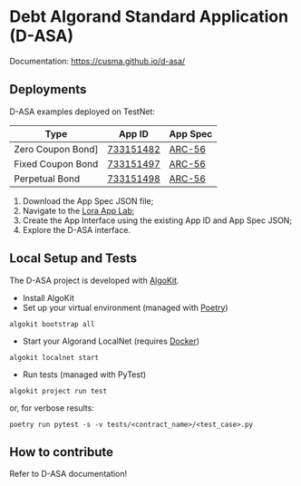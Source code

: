# Debt Algorand Standard Application (D-ASA)

Documentation: https://cusma.github.io/d-asa/

## Deployments

D-ASA examples deployed on TestNet:

| Type              | App ID                                                             | App Spec                                                                                                                  |
| ----------------- | ------------------------------------------------------------------ | ------------------------------------------------------------------------------------------------------------------------- |
| Zero Coupon Bond] | [733151482](https://lora.algokit.io/testnet/application/733151482) | [ARC-56](https://github.com/cusma/d-asa/blob/main/smart_contracts/artifacts/zero_coupon_bond/ZeroCouponBond.arc56.json)   |
| Fixed Coupon Bond | [733151497](https://lora.algokit.io/testnet/application/733151497) | [ARC-56](https://github.com/cusma/d-asa/blob/main/smart_contracts/artifacts/fixed_coupon_bond/FixedCouponBond.arc56.json) |
| Perpetual Bond    | [733151498](https://lora.algokit.io/testnet/application/733151498) | [ARC-56](https://github.com/cusma/d-asa/blob/main/smart_contracts/artifacts/perpetual_bond/PerpetualBond.arc56.json)      |

1. Download the App Spec JSON file;
1. Navigate to the [Lora App Lab](https://lora.algokit.io/testnet/app-lab);
1. Create the App Interface using the existing App ID and App Spec JSON;
1. Explore the D-ASA interface.

## Local Setup and Tests

The D-ASA project is developed with [AlgoKit](https://algorand.co/algokit).

- Install AlgoKit
- Set up your virtual environment (managed with [Poetry](https://python-poetry.org/))

```shell
algokit bootstrap all
```

- Start your Algorand LocalNet (requires [Docker](https://www.docker.com/get-started/))

```shell
algokit localnet start
```

- Run tests (managed with PyTest)

```shell
algokit project run test
```

or, for verbose results:

```shell
poetry run pytest -s -v tests/<contract_name>/<test_case>.py
```

## How to contribute

Refer to D-ASA documentation!
